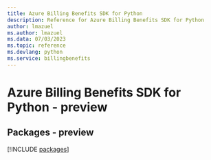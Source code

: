 ```yaml
---
title: Azure Billing Benefits SDK for Python
description: Reference for Azure Billing Benefits SDK for Python
author: lmazuel
ms.author: lmazuel
ms.data: 07/03/2023
ms.topic: reference
ms.devlang: python
ms.service: billingbenefits
---
```

# Azure Billing Benefits SDK for Python - preview
## Packages - preview
[!INCLUDE [packages](billing-benefits-index.md)]